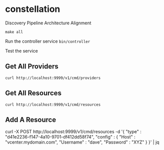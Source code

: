 # constellation
Discovery Pipeline Architecture Alignment

```make all```

Run the controller service
```bin/controller```

Test the service

## Get All Providers

```curl http://localhost:9999/v1/cmd/providers```
    
## Get All Resources

```curl http://localhost:9999/v1/cmd/resources```

## Add A Resource 
curl -X POST http://localhost:9999/v1/cmd/resources -d '{ "type" : "d41e2236-f147-4a10-9701-df412dd58f74", "config" : { "Host" : "vcenter.mydomain.com", "Username" : "dave", "Password" : "XYZ" } }' | jq
